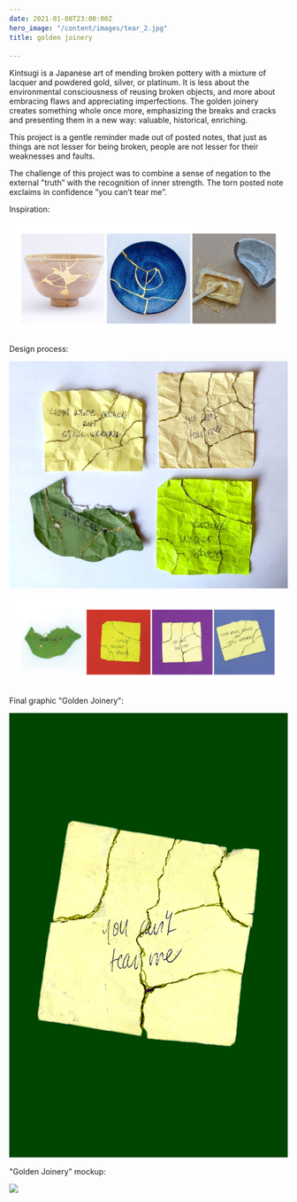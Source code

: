 ```yaml
---
date: 2021-01-08T23:00:00Z
hero_image: "/content/images/tear_2.jpg"
title: golden joinery

---
```

Kintsugi is a Japanese art of mending broken pottery with a mixture of lacquer and powdered gold, silver, or platinum. It is less about the environmental consciousness of reusing broken objects, and more about embracing flaws and appreciating imperfections. The golden joinery creates something whole once more, emphasizing the breaks and cracks and presenting them in a new way: valuable, historical, enriching.

This project is a gentle reminder made out of posted notes, that just as things are not lesser for being broken, people are not lesser for their weaknesses and faults.

The challenge of this project was to combine a sense of negation to the external ”truth” with the recognition of inner strength. The torn posted note exclaims in confidence ”you can’t tear me”.

Inspiration:

![](/content/images/font-4.png)

Design process:

![](/content/images/1614613840829.jpg)

![](/content/images/trials.png)

Final graphic "Golden Joinery":

![Kintsugi 01](/content/images/graphic2.png "Kintsugi 01")

"Golden Joinery" mockup:

![](/content/images/tear_2.jpg)
